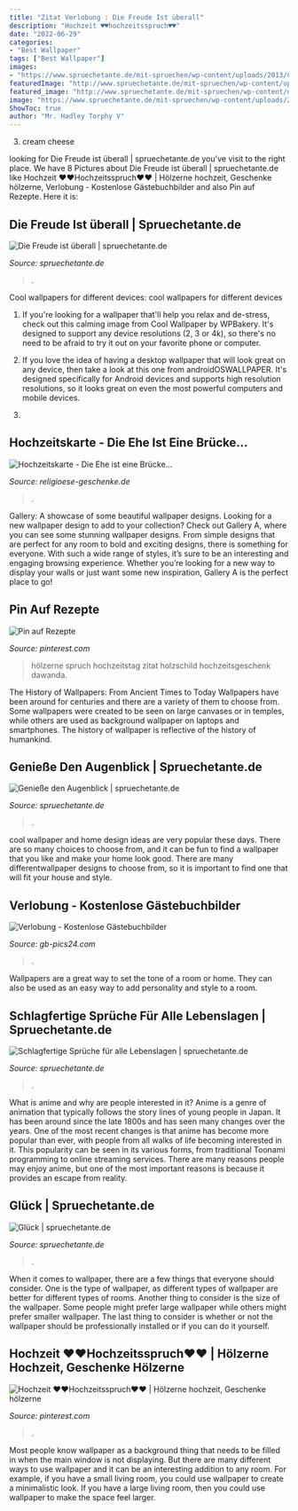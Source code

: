 ```yaml
---
title: "Zitat Verlobung : Die Freude Ist überall"
description: "Hochzeit ♥♥hochzeitsspruch♥♥"
date: "2022-06-29"
categories:
- "Best Wallpaper"
tags: ["Best Wallpaper"]
images:
- "https://www.spruechetante.de/mit-spruechen/wp-content/uploads/2013/04/614TnvkHL1L._AA1500_.jpg"
featuredImage: "http://www.spruechetante.de/mit-spruechen/wp-content/uploads/2015/11/71pDHYBX77L.jpg"
featured_image: "http://www.spruechetante.de/mit-spruechen/wp-content/uploads/2013/05/71uJADS7xxL._SL1000_.jpg"
image: "https://www.spruechetante.de/mit-spruechen/wp-content/uploads/2013/04/614TnvkHL1L._AA1500_.jpg"
ShowToc: true
author: "Mr. Hadley Torphy V"
---
```



3. cream cheese 

	

		
looking for Die Freude ist überall | spruechetante.de you've visit to the right place. We have 8 Pictures about Die Freude ist überall | spruechetante.de like Hochzeit ♥♥Hochzeitsspruch♥♥ | Hölzerne hochzeit, Geschenke hölzerne, Verlobung - Kostenlose Gästebuchbilder and also Pin auf Rezepte. Here it is:
		
    
## Die Freude Ist überall | Spruechetante.de

<img loading=lazy src="https://www.spruechetante.de/mit-spruechen/wp-content/uploads/2013/09/91w4yMHGaUL._SL1500_.jpg" onerror="this.onerror=null;this.src='https://tse1.mm.bing.net/th?id=OIP.za6bybANmHR2iobVB8NBLwHaFF&amp;pid=15.1';" alt="Die Freude ist überall | spruechetante.de">

_Source: spruechetante.de_

>. 

	

Cool wallpapers for different devices:
cool wallpapers for different devices 

1. If you're looking for a wallpaper that'll help you relax and de-stress, check out this calming image from Cool Wallpaper by WPBakery. It's designed to support any device resolutions (2, 3 or 4k), so there's no need to be afraid to try it out on your favorite phone or computer.

2. If you love the idea of having a desktop wallpaper that will look great on any device, then take a look at this one from androidOSWALLPAPER. It's designed specifically for Android devices and supports high resolution resolutions, so it looks great on even the most powerful computers and mobile devices.

3.

    
## Hochzeitskarte - Die Ehe Ist Eine Brücke...

<img loading=lazy src="https://media.religioese-geschenke.de/-/media/image/12577-hochzeitskarte-die-ehe-ist-eine-bruecke....jpg" onerror="this.onerror=null;this.src='https://tse4.mm.bing.net/th?id=OIP.orV7Pq00A-i7siZRGPBM9AHaKm&amp;pid=15.1';" alt="Hochzeitskarte - Die Ehe ist eine Brücke...">

_Source: religioese-geschenke.de_

>. 

	

Gallery: A showcase of some beautiful wallpaper designs.
Looking for a new wallpaper design to add to your collection? Check out Gallery A, where you can see some stunning wallpaper designs. From simple designs that are perfect for any room to bold and exciting designs, there is something for everyone. With such a wide range of styles, it’s sure to be an interesting and engaging browsing experience. Whether you’re looking for a new way to display your walls or just want some new inspiration, Gallery A is the perfect place to go!





	
	
    
## Pin Auf Rezepte

<img loading=lazy src="https://i.pinimg.com/736x/b5/07/c1/b507c101a3f25959afb363dd22469e66--oder.jpg" onerror="this.onerror=null;this.src='https://tse4.mm.bing.net/th?id=OIP.jtXP2TMX6n3QqejcFmjtUwHaLJ&amp;pid=15.1';" alt="Pin auf Rezepte">

_Source: pinterest.com_

>hölzerne spruch hochzeitstag zitat holzschild hochzeitsgeschenk dawanda. 

	

The History of Wallpapers: From Ancient Times to Today
Wallpapers have been around for centuries and there are a variety of them to choose from. Some wallpapers were created to be seen on large canvases or in temples, while others are used as background wallpaper on laptops and smartphones. The history of wallpaper is reflective of the history of humankind.

    
## Genieße Den Augenblick | Spruechetante.de

<img loading=lazy src="http://www.spruechetante.de/mit-spruechen/wp-content/uploads/2013/05/71uJADS7xxL._SL1000_.jpg" onerror="this.onerror=null;this.src='https://tse1.mm.bing.net/th?id=OIP.7Bku6YKUcze3OLO3awtGPQHaKQ&amp;pid=15.1';" alt="Genieße den Augenblick | spruechetante.de">

_Source: spruechetante.de_

>. 

	

cool wallpaper and home design ideas are very popular these days. There are so many choices to choose from, and it can be fun to find a wallpaper that you like and make your home look good. There are many differentwallpaper designs to choose from, so it is important to find one that will fit your house and style.

    
## Verlobung - Kostenlose Gästebuchbilder

<img loading=lazy src="https://gb-pics24.com/gbpics/verlobung-21470.gif" onerror="this.onerror=null;this.src='https://tse3.mm.bing.net/th?id=OIP.BMt-XkOp245rZmHMNIMoHQHaEn&amp;pid=15.1';" alt="Verlobung - Kostenlose Gästebuchbilder">

_Source: gb-pics24.com_

>. 

	

Wallpapers are a great way to set the tone of a room or home. They can also be used as an easy way to add personality and style to a room.

    
## Schlagfertige Sprüche Für Alle Lebenslagen | Spruechetante.de

<img loading=lazy src="http://www.spruechetante.de/mit-spruechen/wp-content/uploads/2015/11/71pDHYBX77L.jpg" onerror="this.onerror=null;this.src='https://tse3.mm.bing.net/th?id=OIP.994L8_PmJE4PztjlrxGkjgHaLu&amp;pid=15.1';" alt="Schlagfertige Sprüche für alle Lebenslagen | spruechetante.de">

_Source: spruechetante.de_

>. 

	

What is anime and why are people interested in it?
Anime is a genre of animation that typically follows the story lines of young people in Japan. It has been around since the late 1800s and has seen many changes over the years. One of the most recent changes is that anime has become more popular than ever, with people from all walks of life becoming interested in it. This popularity can be seen in its various forms, from traditional Toonami programming to online streaming services. There are many reasons people may enjoy anime, but one of the most important reasons is because it provides an escape from reality.

    
## Glück | Spruechetante.de

<img loading=lazy src="https://www.spruechetante.de/mit-spruechen/wp-content/uploads/2013/04/614TnvkHL1L._AA1500_.jpg" onerror="this.onerror=null;this.src='https://tse1.mm.bing.net/th?id=OIP.x623sPoDbl41hkpFE2BxtgHaKJ&amp;pid=15.1';" alt="Glück | spruechetante.de">

_Source: spruechetante.de_

>. 

	

When it comes to wallpaper, there are a few things that everyone should consider. One is the type of wallpaper, as different types of wallpaper are better for different types of rooms. Another thing to consider is the size of the wallpaper. Some people might prefer large wallpaper while others might prefer smaller wallpaper. The last thing to consider is whether or not the wallpaper should be professionally installed or if you can do it yourself.

    
## Hochzeit ♥♥Hochzeitsspruch♥♥ | Hölzerne Hochzeit, Geschenke Hölzerne

<img loading=lazy src="https://i.pinimg.com/originals/5b/84/2d/5b842d92fbc9ba04cc6b451279df9511.jpg" onerror="this.onerror=null;this.src='https://tse4.mm.bing.net/th?id=OIP._PU2k_ChRh3cBSu7cYeT7gHaLE&amp;pid=15.1';" alt="Hochzeit ♥♥Hochzeitsspruch♥♥ | Hölzerne hochzeit, Geschenke hölzerne">

_Source: pinterest.com_

>. 

	

Most people know wallpaper as a background thing that needs to be filled in when the main window is not displaying. But there are many different ways to use wallpaper and it can be an interesting addition to any room. For example, if you have a small living room, you could use wallpaper to create a minimalistic look. If you have a large living room, then you could use wallpaper to make the space feel larger.

